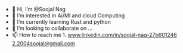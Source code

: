 - 👋 Hi, I’m @Soojal Nag
- 👀 I’m interested in Ai/Ml and cloud Computing
- 🌱 I’m currently learning Rust and python
- 💞️ I’m looking to collaborate on ...
- 📫 How to reach me 1. www.linkedin.com/in/soojal-nag-27b601246
                      2.2004soojal@gmail.com

<!---
Soojal1807/Soojal1807 is a ✨ special ✨ repository because its `README.md` (this file) appears on your GitHub profile.
You can click the Preview link to take a look at your changes.
--->
